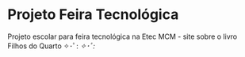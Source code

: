 # Projeto Feira Tecnológica 
Projeto escolar para feira tecnológica na Etec MCM - site sobre o livro Filhos do Quarto ✧･ﾟ: *✧･ﾟ:*
